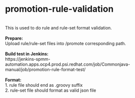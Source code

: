 # promotion-rule-validation

<br>
This is used to do rule and rule-set format validation.
<br><br>
<b>Prepare:</b>
<br>
Upload rule/rule-set files into /promote corresponding path.
<br><br>
<b>Build test in Jenkins:</b>
<br>
https://jenkins-spmm-automation.apps.ocp4.prod.psi.redhat.com/job/Commonjava-manual/job/promotion-rule-format-test/
<br><br>
<b>Format:</b>
<br>
1. rule file should end as .groovy suffix
<br>
2. rule-set file should format as valid json file